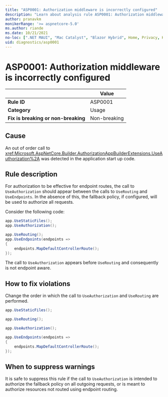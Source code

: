 ```yaml
---
title: "ASP0001: Authorization middleware is incorrectly configured"
description: "Learn about analysis rule ASP0001: Authorization middleware is incorrectly configured"
author: pranavkm
monikerRange: '>= aspnetcore-5.0'
ms.author: riande
ms.date: 10/21/2021
no-loc: [".NET MAUI", "Mac Catalyst", "Blazor Hybrid", Home, Privacy, Kestrel, appsettings.json, "ASP.NET Core Identity", cookie, Cookie, Blazor, "Blazor Server", "Blazor WebAssembly", "Identity", "Let's Encrypt", Razor, SignalR]
uid: diagnostics/asp0001
---
```

# ASP0001: Authorization middleware is incorrectly configured

| | Value |
|-|-|
| **Rule ID** |ASP0001|
| **Category** |Usage|
| **Fix is breaking or non-breaking** |Non-breaking|

## Cause

An out of order call to <xref:Microsoft.AspNetCore.Builder.AuthorizationAppBuilderExtensions.UseAuthorization%2A> was detected in the application start up code.

## Rule description

For authorization to be effective for endpoint routes, the call to `UseAuthorization` should appear between the calls to `UseRouting` and `UseEndpoints`. In the absence of this, the fallback policy, if configured, will be used to authorize all requests.

Consider the following code:

```csharp
app.UseStaticFiles();
app.UseAuthorization();

app.UseRouting();
app.UseEndpoints(endpoints =>
{
    endpoints.MapDefaultControllerRoute();
});
```

The call to `UseAuthorization` appears before `UseRouting` and consequently is not endpoint aware.

## How to fix violations

Change the order in which the call to `UseAuthorization` and `UseRouting` are performed.

```csharp
app.UseStaticFiles();

app.UseRouting();

app.UseAuthorization();

app.UseEndpoints(endpoints =>
{
    endpoints.MapDefaultControllerRoute();
});
```

## When to suppress warnings

It is safe to suppress this rule if the call to `UseAuthorization` is intended to authorize the fallback policy on all outgoing requests, or is meant to authorize resources not routed using endpoint routing.
